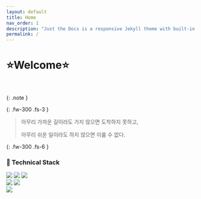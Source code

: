 ```yaml
---
layout: default
title: Home
nav_order: 1
description: "Just the Docs is a responsive Jekyll theme with built-in search that is easily customizable and hosted on GitHub Pages."
permalink: /
---
```


# ⭐Welcome⭐

<br />

{: .note }

{: .fw-300 .fs-3 }

> 아무리 가까운 길이라도 가지 않으면 도착하지 못하고, 
>
> 아무리 쉬운 일이라도 하지 않으면 이룰 수 없다.



{: .fw-300 .fs-6 }

### 💜 Technical Stack

<img src="https://img.shields.io/badge/Java-007396?style=flat-square&logo=Java&logoColor=white"/>        <img src="https://img.shields.io/badge/Spring Boot-6DB33F?style=flat-square&logo=Spring Boot&logoColor=white"/>        <img src="https://img.shields.io/badge/MySQL-4479A1?style=flat-square&logo=MySQL&logoColor=white"/><br /><img src="https://img.shields.io/badge/Javascript-ffb13b?style=flat-square&logo=javascript&logoColor=white"/>        <img src="https://img.shields.io/badge/React-61DAFB?style=flat-square&logo=React&logoColor=white"/><br /><img src="https://img.shields.io/badge/Python-3776AB?style=flat-square&logo=Python&logoColor=white"/>  

